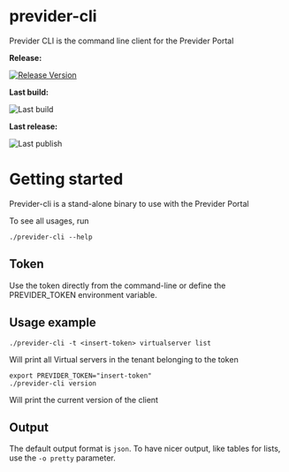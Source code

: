 # previder-cli
Previder CLI is the command line client for the Previder Portal

**Release:**

[![Release Version](https://img.shields.io/github/v/release/previder/previder-cli?label=previder-cli)](https://github.com/previder/previder-cli/releases/latest)

**Last build:**

![Last build](https://github.com/previder/previder-cli/actions/workflows/go.yml/badge.svg)

**Last release:**

![Last publish](https://github.com/previder/previder-cli/actions/workflows/goreleaser.yml/badge.svg)

# Getting started
Previder-cli is a stand-alone binary to use with the Previder Portal

To see all usages, run
```shell
./previder-cli --help
```

## Token
Use the token directly from the command-line or define the PREVIDER_TOKEN environment variable.

## Usage example
```shell
./previder-cli -t <insert-token> virtualserver list
```
Will print all Virtual servers in the tenant belonging to the token

```shell
export PREVIDER_TOKEN="insert-token"
./previder-cli version
```
Will print the current version of the client

## Output
The default output format is `json`. To have nicer output, like tables for lists, use the `-o pretty` parameter.
